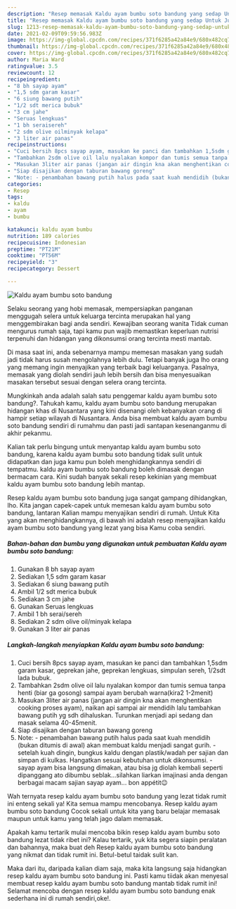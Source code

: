 ```yaml
---
description: "Resep memasak Kaldu ayam bumbu soto bandung yang sedap Untuk Jualan"
title: "Resep memasak Kaldu ayam bumbu soto bandung yang sedap Untuk Jualan"
slug: 1213-resep-memasak-kaldu-ayam-bumbu-soto-bandung-yang-sedap-untuk-jualan
date: 2021-02-09T09:59:56.983Z
image: https://img-global.cpcdn.com/recipes/371f6285a42a84e9/680x482cq70/kaldu-ayam-bumbu-soto-bandung-foto-resep-utama.jpg
thumbnail: https://img-global.cpcdn.com/recipes/371f6285a42a84e9/680x482cq70/kaldu-ayam-bumbu-soto-bandung-foto-resep-utama.jpg
cover: https://img-global.cpcdn.com/recipes/371f6285a42a84e9/680x482cq70/kaldu-ayam-bumbu-soto-bandung-foto-resep-utama.jpg
author: Maria Ward
ratingvalue: 3.5
reviewcount: 12
recipeingredient:
- "8 bh sayap ayam"
- "1,5 sdm garam kasar"
- "6 siung bawang putih"
- "1/2 sdt merica bubuk"
- "3 cm jahe"
- "Seruas lengkuas"
- "1 bh seraisereh"
- "2 sdm olive oilminyak kelapa"
- "3 liter air panas"
recipeinstructions:
- "Cuci bersih 8pcs sayap ayam, masukan ke panci dan tambahkan 1,5sdm garam kasar, geprekan jahe, geprekan lengkuas, simpulan sereh, 1/2sdt lada bubuk."
- "Tambahkan 2sdm olive oil lalu nyalakan kompor dan tumis semua tanpa henti (biar ga gosong) sampai ayam berubah warna(kira2 1-2menit)"
- "Masukan 3liter air panas (jangan air dingin kna akan menghentikan cooking proses ayam), naikan api sampai air mendidih lalu tambahkan bawang putih yg sdh dihaluskan. Turunkan menjadi api sedang dan masak selama 40-45menit."
- "Siap disajikan dengan taburan bawang goreng"
- "Note: - penambahan bawang putih halus pada saat kuah mendidih (bukan ditumis di awal) akan membuat kaldu menjadi sangat gurih. - setelah kuah dingin, bungkus kaldu dengan plastik/wadah per sajian dan simpan di kulkas. Hangatkan sesuai kebutuhan untuk dikonsumsi. - sayap ayam bisa langsung dimakan, atau bisa jg diolah kembali seperti dipanggang ato dibumbu seblak...silahkan liarkan imajinasi anda dengan berbagai macam sajian sayap ayam... bon appétit😉"
categories:
- Resep
tags:
- kaldu
- ayam
- bumbu

katakunci: kaldu ayam bumbu 
nutrition: 189 calories
recipecuisine: Indonesian
preptime: "PT21M"
cooktime: "PT56M"
recipeyield: "3"
recipecategory: Dessert

---
```



![Kaldu ayam bumbu soto bandung](https://img-global.cpcdn.com/recipes/371f6285a42a84e9/680x482cq70/kaldu-ayam-bumbu-soto-bandung-foto-resep-utama.jpg)

Selaku seorang yang hobi memasak, mempersiapkan panganan menggugah selera untuk keluarga tercinta merupakan hal yang menggembirakan bagi anda sendiri. Kewajiban seorang  wanita Tidak cuman mengurus rumah saja, tapi kamu pun wajib memastikan keperluan nutrisi terpenuhi dan hidangan yang dikonsumsi orang tercinta mesti mantab.

Di masa  saat ini, anda sebenarnya mampu memesan masakan yang sudah jadi tidak harus susah mengolahnya lebih dulu. Tetapi banyak juga lho orang yang memang ingin menyajikan yang terbaik bagi keluarganya. Pasalnya, memasak yang diolah sendiri jauh lebih bersih dan bisa menyesuaikan masakan tersebut sesuai dengan selera orang tercinta. 



Mungkinkah anda adalah salah satu penggemar kaldu ayam bumbu soto bandung?. Tahukah kamu, kaldu ayam bumbu soto bandung merupakan hidangan khas di Nusantara yang kini disenangi oleh kebanyakan orang di hampir setiap wilayah di Nusantara. Anda bisa membuat kaldu ayam bumbu soto bandung sendiri di rumahmu dan pasti jadi santapan kesenanganmu di akhir pekanmu.

Kalian tak perlu bingung untuk menyantap kaldu ayam bumbu soto bandung, karena kaldu ayam bumbu soto bandung tidak sulit untuk didapatkan dan juga kamu pun boleh menghidangkannya sendiri di tempatmu. kaldu ayam bumbu soto bandung boleh dimasak dengan bermacam cara. Kini sudah banyak sekali resep kekinian yang membuat kaldu ayam bumbu soto bandung lebih mantap.

Resep kaldu ayam bumbu soto bandung juga sangat gampang dihidangkan, lho. Kita jangan capek-capek untuk memesan kaldu ayam bumbu soto bandung, lantaran Kalian mampu menyajikan sendiri di rumah. Untuk Kita yang akan menghidangkannya, di bawah ini adalah resep menyajikan kaldu ayam bumbu soto bandung yang lezat yang bisa Kamu coba sendiri.

<!--inarticleads1-->

##### Bahan-bahan dan bumbu yang digunakan untuk pembuatan Kaldu ayam bumbu soto bandung:

1. Gunakan 8 bh sayap ayam
1. Sediakan 1,5 sdm garam kasar
1. Sediakan 6 siung bawang putih
1. Ambil 1/2 sdt merica bubuk
1. Sediakan 3 cm jahe
1. Gunakan Seruas lengkuas
1. Ambil 1 bh serai/sereh
1. Sediakan 2 sdm olive oil/minyak kelapa
1. Gunakan 3 liter air panas




<!--inarticleads2-->

##### Langkah-langkah menyiapkan Kaldu ayam bumbu soto bandung:

1. Cuci bersih 8pcs sayap ayam, masukan ke panci dan tambahkan 1,5sdm garam kasar, geprekan jahe, geprekan lengkuas, simpulan sereh, 1/2sdt lada bubuk.
1. Tambahkan 2sdm olive oil lalu nyalakan kompor dan tumis semua tanpa henti (biar ga gosong) sampai ayam berubah warna(kira2 1-2menit)
1. Masukan 3liter air panas (jangan air dingin kna akan menghentikan cooking proses ayam), naikan api sampai air mendidih lalu tambahkan bawang putih yg sdh dihaluskan. Turunkan menjadi api sedang dan masak selama 40-45menit.
1. Siap disajikan dengan taburan bawang goreng
1. Note: - penambahan bawang putih halus pada saat kuah mendidih (bukan ditumis di awal) akan membuat kaldu menjadi sangat gurih. - setelah kuah dingin, bungkus kaldu dengan plastik/wadah per sajian dan simpan di kulkas. Hangatkan sesuai kebutuhan untuk dikonsumsi. - sayap ayam bisa langsung dimakan, atau bisa jg diolah kembali seperti dipanggang ato dibumbu seblak...silahkan liarkan imajinasi anda dengan berbagai macam sajian sayap ayam... bon appétit😉




Wah ternyata resep kaldu ayam bumbu soto bandung yang lezat tidak rumit ini enteng sekali ya! Kita semua mampu mencobanya. Resep kaldu ayam bumbu soto bandung Cocok sekali untuk kita yang baru belajar memasak maupun untuk kamu yang telah jago dalam memasak.

Apakah kamu tertarik mulai mencoba bikin resep kaldu ayam bumbu soto bandung lezat tidak ribet ini? Kalau tertarik, yuk kita segera siapin peralatan dan bahannya, maka buat deh Resep kaldu ayam bumbu soto bandung yang nikmat dan tidak rumit ini. Betul-betul taidak sulit kan. 

Maka dari itu, daripada kalian diam saja, maka kita langsung saja hidangkan resep kaldu ayam bumbu soto bandung ini. Pasti kamu tiidak akan menyesal membuat resep kaldu ayam bumbu soto bandung mantab tidak rumit ini! Selamat mencoba dengan resep kaldu ayam bumbu soto bandung enak sederhana ini di rumah sendiri,oke!.

